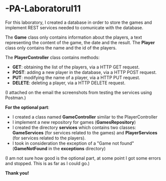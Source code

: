 # -PA-Laboratorul11

For this laboratory, I created a database in order to store the games and implement REST services needed to comunicate with the database.

The **Game** class only contains information about the players, a text representing the content of the game, the date and the result.
The **Player** class only contains the name and the id of the players.

The **PlayerController** class contains methods:

- **GET**: obtaining the list of the players, via a HTTP GET request.
- **POST**: adding a new player in the database, via a HTTP POST request.
- **PUT**: modifying the name of a player, via a HTTP PUT request.
- **DELETE**: deleting a player, via a HTTP DELETE request.

(I attached on the email the screenshots from testing the services using Postman.)

**For the optional part**:
- I created a class named **GameController** similar to the PlayerController
- I implement a new repository for games (**GamesRepository**)
- I created the directory **services** which contains two classes: **GameServices** (for services related to the games) and **PlayerServices** (for services related to the players).
-  I took in consideration the exception of a "Game not found" (**GameNotFound** in the **exceptions** directory)

(I am not sure how good is the optional part, at some point I got some errors and stopped. This is as far as I could go.)

**Thank you!**
